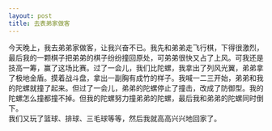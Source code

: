 ```yaml
---
layout: post
title: 去表弟家做客
---
```



今天晚上，我去弟弟家做客，让我兴奋不已。我先和弟弟走飞行棋，下得很激烈，最后我的一颗棋子把弟弟的棋子纷纷撞回原处，可弟弟很快又占了上风。可我还是技高一筹，赢了这场比赛。过了一会儿，我们比陀螺，我拿出了列风光翼，弟弟拿了极地金盾。摸着战斗盘，拿出一副胸有成竹的样子。我喊一二三开始，弟弟和我的陀螺就撞了起来。但过了一会儿，弟弟的陀螺停止了撞击，改成了防御型。我的陀螺怎么撞都撞不掉。但我的陀螺努力撞弟弟的陀螺，最后我和弟弟的陀螺同时倒下。    
我们又玩了篮球、排球、三毛球等等，然后我就高高兴兴地回家了。    
